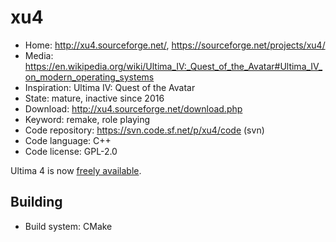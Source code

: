 # xu4

- Home: http://xu4.sourceforge.net/, https://sourceforge.net/projects/xu4/
- Media: https://en.wikipedia.org/wiki/Ultima_IV:_Quest_of_the_Avatar#Ultima_IV_on_modern_operating_systems
- Inspiration: Ultima IV: Quest of the Avatar
- State: mature, inactive since 2016
- Download: http://xu4.sourceforge.net/download.php
- Keyword: remake, role playing
- Code repository: https://svn.code.sf.net/p/xu4/code (svn)
- Code language: C++
- Code license: GPL-2.0

Ultima 4 is now [freely available](https://www.gog.com/game/ultima_4).

## Building

- Build system: CMake
